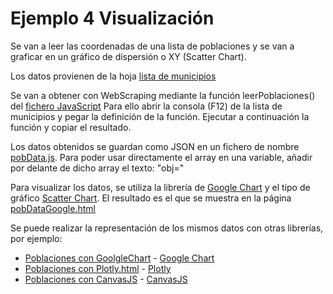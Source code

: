 # Ejemplo 4 Visualización
Se van a leer las coordenadas de una lista de poblaciones y se van a graficar en un gráfico de dispersión o XY (Scatter Chart).

Los datos provienen de la hoja [lista de municipios](https://www.businessintelligence.info/assets/listado-longitud-latitud-municipios-espana.html)

Se van a obtener con WebScraping mediante la función leerPoblaciones() del [fichero JavaScript](../geocoordenadas/leerPoblaciones.js)
Para ello abrir la consola (F12) de la lista de municipios y pegar la definición de la función. Ejecutar a continuación la función y copiar el resultado.

Los datos obtenidos se guardan como JSON en un fichero de nombre [pobData.js](../geocoordenadas/pobData.js). Para poder usar directamente el array en una variable, añadir por delante de dicho array el texto: "obj="

Para visualizar los datos, se utiliza la librería de [Google Chart](https://developers.google.com/chart/) y el tipo de gráfico [Scatter Chart](https://developers.google.com/chart/interactive/docs/gallery/scatterchart).
El resultado es el que se muestra en la página [pobDataGoogle.html](../geocoordenadas/pobDataGoogle.html)

Se puede realizar la representación de los mismos datos con otras librerías, por ejemplo:
- [Poblaciones con GoolgleChart](../geocoordenadas/pobDataGoogle.html) - [Google Chart](https://developers.google.com/chart/interactive/docs/gallery/scatterchart)
- [Poblaciones con Plotly.html](../geocoordenadas/pobDataPlotly.html) - [Plotly](https://plot.ly/javascript/line-and-scatter/#data-labels-hover)
- [Poblaciones con CanvasJS](../geocoordenadas/pobDataCanvasJS.html) - [CanvasJS](https://canvasjs.com/html5-javascript-scatter-point-chart/)
